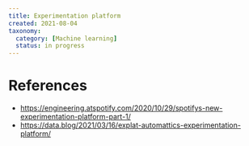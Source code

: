 ```yaml
---
title: Experimentation platform
created: 2021-08-04
taxonomy:
  category: [Machine learning]
  status: in progress
---
```


# References
* https://engineering.atspotify.com/2020/10/29/spotifys-new-experimentation-platform-part-1/
* https://data.blog/2021/03/16/explat-automattics-experimentation-platform/
